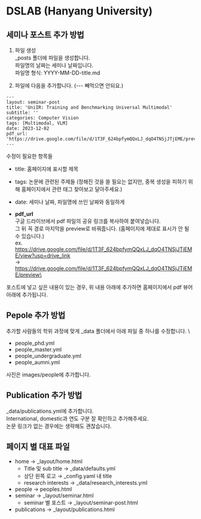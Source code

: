 # DSLAB (Hanyang University)

## 세미나 포스트 추가 방법

1. 파일 생성 \
_posts 폴더에 파일을 생성합니다. \
파일명의 날짜는 세미나 날짜입니다. \
파일명 형식: YYYY-MM-DD-title.md

2. 파일에 다음을 추가합니다. (--- 빼먹으면 안되요.)
```
---
layout: seminar-post
title: 'UniIR: Training and Benchmarking Universal Multimodal'
subtitle: ''
categories: Computer Vision
tags: [Multimodal, VLM]
date: 2023-12-02
pdf_url: 'https://drive.google.com/file/d/1T3F_624bpfymQQxLJ_dqO4TNSjJTjEME/preview'
---
```

수정이 필요한 항목들

* title: 홈페이지에 표시할 제목

* tags: 논문에 관련된 주제들 (정해진 것을 쓸 필요는 없지만, 중복 생성을 피하기 위해 홈페이지에서 관련 태그 찾아보고 달아주세요.)

* date: 세미나 날짜, 파일명에 쓰인 날짜와 동일하게

* __pdf_url__ \
구글 드라이브에서 pdf 파일의 공유 링크를 복사하여 붙여넣습니다. \
그 뒤 꼭 경로 마지막을 preview로 바꿔줍니다. (홈페이지에 제대로 표시가 안 될 수 있습니다.) \
ex. \
https://drive.google.com/file/d/1T3F_624bpfymQQxLJ_dqO4TNSjJTjEME/view?usp=drive_link \
→ https://drive.google.com/file/d/1T3F_624bpfymQQxLJ_dqO4TNSjJTjEME/preview\

포스트에 넣고 싶은 내용이 있는 경우, 위 내용 아래에 추가하면 홈페이지에서 pdf 뷰어 아래에 추가됩니다.


## Pepole 추가 방법
추가할 사람들의 학위 과정에 맞게 _data 폴더에서 아래 파일 중 하나를 수정합니다. \
* people_phd.yml
* people_master.yml
* people_undergraduate.yml
* people_aumni.yml 

사진은 images/people에 추가합니다.

## Publication 추가 방법
_data/publications.yml에 추가합니다. \
International, domestic과 연도 구분 잘 확인하고 추가해주세요. \
논문 링크가 없는 경우에는 생략해도 괜찮습니다.

## 페이지 별 대표 파일
* home → _layout/home.html
    * Title 및 sub title → _data/defaults.yml
    * 상단 왼쪽 로고 → _config.yaml 내 title
    * research interests → _data/research_interests.yml
* people → peoples.html
* seminar → _layout/seminar.html
    * seminar 별 포스트 → _layout/seminar-post.html
* publications → _layout/publications.html